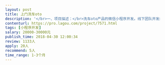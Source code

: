 ```yaml
---                
layout: post       
title: 上门洗车oto           
description: '</br>一、项目描述：</br>洗车oto产品的微信小程序开发。线下团队开发的线上平台，客户线上预约下单，线上客户沟通，以及订单查看，完成闭环支付。</br>二、主要功能点：</br>见图。</br>三、可参考产品：</br>各类洗车app</br>四、人员要求：</br>1、有微信小程序的开发经验；</br>2、Java springcloud 框架</br>3、良好的沟通能力和契约精神。</br>'     
contenturl: https://pro.lagou.com/project/7571.html      
tags: [小程序开发]            
salary: 20000-30000元          
publish_time: 2018-04-30 12:00:34         
review: 1133人                   
apply: 20人                   
recommend: 5人                   
time_range: 1-3个月              
---                 
```

